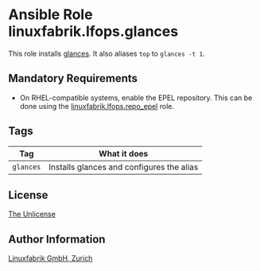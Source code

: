 # Ansible Role linuxfabrik.lfops.glances

This role installs [glances](https://nicolargo.github.io/glances/). It also aliases `top` to `glances -t 1`.


## Mandatory Requirements

* On RHEL-compatible systems, enable the EPEL repository. This can be done using the [linuxfabrik.lfops.repo_epel](https://github.com/Linuxfabrik/lfops/tree/main/roles/repo_epel) role.


## Tags

| Tag       | What it does                              |
| ---       | ------------                              |
| `glances` | Installs glances and configures the alias |


## License

[The Unlicense](https://unlicense.org/)


## Author Information

[Linuxfabrik GmbH, Zurich](https://www.linuxfabrik.ch)
